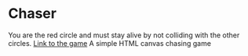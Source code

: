 # Chaser
You are the red circle and must stay alive by not colliding with the other circles.
[Link to the game](https://whynot1597.github.io/chaser/)
A simple HTML canvas chasing game
